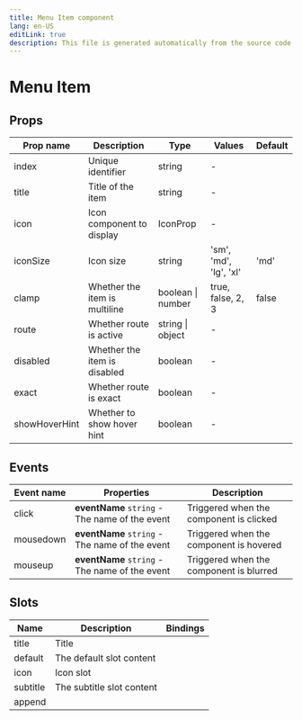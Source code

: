```yaml
---
title: Menu Item component
lang: en-US
editLink: true
description: This file is generated automatically from the source code. Changes made here will be lost.
---
```


# Menu Item

<!--@include: ./menuItem.doc.md-->

## Props

| Prop name     | Description                   | Type              | Values                 | Default |
| ------------- | ----------------------------- | ----------------- | ---------------------- | ------- |
| index         | Unique identifier             | string            | -                      |         |
| title         | Title of the item             | string            | -                      |         |
| icon          | Icon component to display     | IconProp          | -                      |         |
| iconSize      | Icon size                     | string            | 'sm', 'md', 'lg', 'xl' | 'md'    |
| clamp         | Whether the item is multiline | boolean \| number | true, false, 2, 3      | false   |
| route         | Whether route is active       | string \| object  | -                      |         |
| disabled      | Whether the item is disabled  | boolean           | -                      |         |
| exact         | Whether route is exact        | boolean           | -                      |         |
| showHoverHint | Whether to show hover hint    | boolean           | -                      |         |

## Events

| Event name | Properties                                     | Description                             |
| ---------- | ---------------------------------------------- | --------------------------------------- |
| click      | **eventName** `string` - The name of the event | Triggered when the component is clicked |
| mousedown  | **eventName** `string` - The name of the event | Triggered when the component is hovered |
| mouseup    | **eventName** `string` - The name of the event | Triggered when the component is blurred |

## Slots

| Name     | Description               | Bindings |
| -------- | ------------------------- | -------- |
| title    | Title                     |          |
| default  | The default slot content  |          |
| icon     | Icon slot                 |          |
| subtitle | The subtitle slot content |          |
| append   |                           |          |
